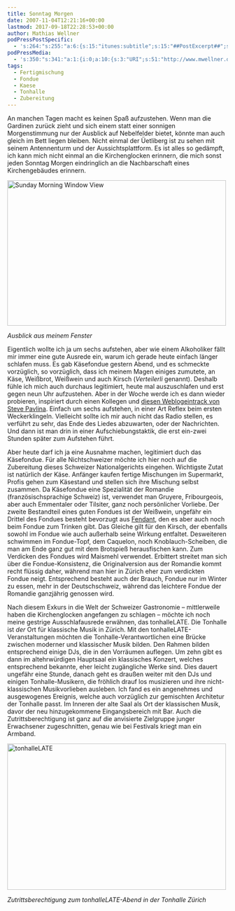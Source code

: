 ```yaml
---
title: Sonntag Morgen
date: 2007-11-04T12:21:16+00:00
lastmod: 2017-09-18T22:28:53+00:00
author: Mathias Wellner
podPressPostSpecific:
  - 's:264:"s:255:"a:6:{s:15:"itunes:subtitle";s:15:"##PostExcerpt##";s:14:"itunes:summary";s:15:"##PostExcerpt##";s:15:"itunes:keywords";s:17:"##WordPressCats##";s:13:"itunes:author";s:10:"##Global##";s:15:"itunes:explicit";s:7:"Default";s:12:"itunes:block";s:7:"Default";}";";'
podPressMedia:
  - 's:350:"s:341:"a:1:{i:0;a:10:{s:3:"URI";s:51:"http://www.mwellner.de/sound/BeethovenPastorale.mp3";s:5:"title";s:51:"Ludwig van Beethoven: 6. Sinfonie beim tonhalleLATE";s:4:"type";s:9:"audio_mp3";s:4:"size";s:1:"1";s:8:"duration";s:0:"";s:12:"previewImage";s:0:"";s:10:"dimensionW";s:0:"";s:10:"dimensionH";s:0:"";s:3:"rss";s:2:"on";s:4:"atom";s:2:"on";}}";";'
tags:
  - Fertigmischung
  - Fondue
  - Kaese
  - Tonhalle
  - Zubereitung
---
```

An manchen Tagen macht es keinen Spaß aufzustehen. Wenn man die Gardinen zurück zieht und sich einem statt einer sonnigen Morgenstimmung nur der Ausblick auf Nebelfelder bietet, könnte man auch gleich im Bett liegen bleiben. Nicht einmal der Üetliberg ist zu sehen mit seinem Antennenturm und der Aussichtsplattform. Es ist alles so gedämpft, ich kann mich nicht einmal an die Kirchenglocken erinnern, die mich sonst jeden Sonntag Morgen eindringlich an die Nachbarschaft eines Kirchengebäudes erinnern.

[<img src="http://farm3.static.flickr.com/2004/1852501919_f07cae2d15.jpg" alt="Sunday Morning Window View" height="332" width="500" />](http://www.flickr.com/photos/mwellner/1852501919/ "Photo Sharing")
  
_Ausblick aus meinem Fenster_

Eigentlich wollte ich ja um sechs aufstehen, aber wie einem Alkoholiker fällt mir immer eine gute Ausrede ein, warum ich gerade heute einfach länger schlafen muss. Es gab Käsefondue gestern Abend, und es schmeckte vorzüglich, so vorzüglich, dass ich meinem Magen einiges zumutete, an Käse, Weißbrot, Weißwein und auch Kirsch (_Verteilerli_ genannt). Deshalb fühle ich mich auch durchaus legitimiert, heute mal auszuschlafen und erst gegen neun Uhr aufzustehen. Aber in der Woche werde ich es dann wieder probieren, inspiriert durch einen Kollegen und [diesen Weblogeintrack von Steve Pavlina](http://www.stevepavlina.com/blog/2007/10/how-to-wake-up-feeling-totally-alert/). Einfach um sechs aufstehen, in einer Art Reflex beim ersten Weckerklingeln. Vielleicht sollte ich mir auch nicht das Radio stellen, es verführt zu sehr, das Ende des Liedes abzuwarten, oder der Nachrichten. Und dann ist man drin in einer Aufschiebungstaktik, die erst ein-zwei Stunden später zum Aufstehen führt.

Aber heute darf ich ja eine Ausnahme machen, legitimiert duch das Käsefondue. Für alle Nichtschweizer möchte ich hier noch auf die Zubereitung dieses Schweizer Nationalgerichts eingehen. Wichtigste Zutat ist natürlich der Käse. Anfänger kaufen fertige Mischungen im Supermarkt, Profis gehen zum Käsestand und stellen sich ihre Mischung selbst zusammen. Da Käsefondue eine Spezialität der Romandie (französischsprachige Schweiz) ist, verwendet man Gruyere, Fribourgeois, aber auch Emmentaler oder Tilsiter, ganz noch persönlicher Vorliebe. Der zweite Bestandteil eines guten Fondues ist der Weißwein, ungefähr ein Drittel des Fondues besteht bevorzugt aus [Fendant](http://de.wikipedia.org/wiki/Fendant), den es aber auch noch beim Fondue zum Trinken gibt. Das Gleiche gilt für den Kirsch, der ebenfalls sowohl im Fondue wie auch außerhalb seine Wirkung entfaltet. Desweiteren schwimmen im Fondue-Topf, dem Caquelon, noch Knoblauch-Scheiben, die man am Ende ganz gut mit dem Brotspieß herausfischen kann. Zum Verdicken des Fondues wird Maismehl verwendet. Erbittert streitet man sich über die Fondue-Konsistenz, die Originalversion aus der Romandie kommt recht flüssig daher, während man hier in Zürich eher zum verdickten Fondue neigt. Entsprechend besteht auch der Brauch, Fondue nur im Winter zu essen, mehr in der Deutschschweiz, während das leichtere Fondue der Romandie ganzjährig genossen wird.

Nach diesem Exkurs in die Welt der Schweizer Gastronomie &#8211; mittlerweile haben die Kirchenglocken angefangen zu schlagen &#8211; möchte ich noch meine gestrige Ausschlafausrede erwähnen, das tonhalleLATE. Die Tonhalle ist _der_ Ort für klassische Musik in Zürich. Mit den tonhalleLATE-Veranstaltungen möchten die Tonhalle-Verantwortlichen eine Brücke zwischen moderner und klassischer Musik bilden. Den Rahmen bilden entsprechend einige DJs, die in den Vorräumen auflegen. Um zehn gibt es dann im altehrwürdigen Hauptsaal ein klassisches Konzert, welches entsprechend bekannte, eher leicht zugängliche Werke sind. Dies dauert ungefähr eine Stunde, danach geht es draußen weiter mit den DJs und einigen Tonhalle-Musikern, die fröhlich drauf los musizieren und ihre nicht-klassischen Musikvorlieben ausleben. Ich fand es ein angenehmes und ausgewogenes Ereignis, welche auch vorzüglich zur gemischten Architetur der Tonhalle passt. Im Inneren der alte Saal als Ort der klassischen Musik, davor der neu hinzugekommene Eingangsbereich mit Bar. Auch die Zutrittsberechtigung ist ganz auf die anvisierte Zielgruppe junger Erwachsener zugeschnitten, genau wie bei Festivals kriegt man ein Armband.

[<img src="http://farm3.static.flickr.com/2376/1853328648_79d241a06f.jpg" alt="tonhalleLATE" height="334" width="500" />](http://www.flickr.com/photos/mwellner/1853328648/ "Photo Sharing")
  
_Zutrittsberechtigung zum tonhalleLATE-Abend in der Tonhalle Zürich_